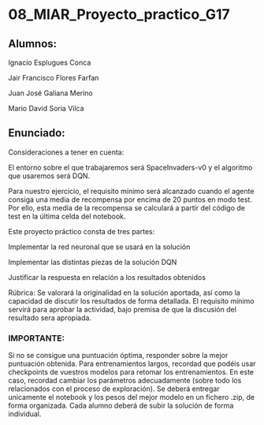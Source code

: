 # 08_MIAR_Proyecto_practico_G17

## Alumnos:

Ignacio Esplugues Conca

Jair Francisco Flores Farfan

Juan José Galiana Merino

Mario David Soria Vilca



## Enunciado:

Consideraciones a tener en cuenta:

El entorno sobre el que trabajaremos será SpaceInvaders-v0 y el algoritmo que usaremos será DQN.

Para nuestro ejercicio, el requisito mínimo será alcanzado cuando el agente consiga una media de recompensa por encima de 20 puntos en modo test. Por ello, esta media de la recompensa se calculará a partir del código de test en la última celda del notebook.

Este proyecto práctico consta de tres partes:

Implementar la red neuronal que se usará en la solución

Implementar las distintas piezas de la solución DQN

Justificar la respuesta en relación a los resultados obtenidos

Rúbrica: Se valorará la originalidad en la solución aportada, así como la capacidad de discutir los resultados de forma detallada. El requisito mínimo servirá para aprobar la actividad, bajo premisa de que la discusión del resultado sera apropiada.


### IMPORTANTE:

Si no se consigue una puntuación óptima, responder sobre la mejor puntuación obtenida.
Para entrenamientos largos, recordad que podéis usar checkpoints de vuestros modelos para retomar los entrenamientos. En este caso, recordad cambiar los parámetros adecuadamente (sobre todo los relacionados con el proceso de exploración).
Se deberá entregar unicamente el notebook y los pesos del mejor modelo en un fichero .zip, de forma organizada.
Cada alumno deberá de subir la solución de forma individual.
